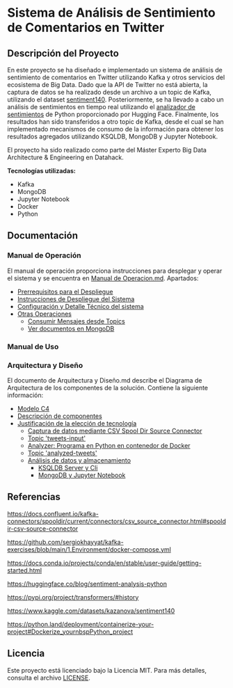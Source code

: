 # Sistema de Análisis de Sentimiento de Comentarios en Twitter

## Descripción del Proyecto

En este proyecto se ha diseñado e implementado un sistema de análisis de sentimiento de comentarios en Twitter utilizando Kafka y otros servicios del ecosistema de Big Data. Dado que la API de Twitter no está abierta, la captura de datos se ha realizado desde un archivo a un topic de Kafka, utilizando el dataset [sentiment140](https://www.kaggle.com/datasets/kazanova/sentiment140). Posteriormente, se ha llevado a cabo un análisis de sentimientos en tiempo real utilizando el [analizador de sentimientos](https://huggingface.co/blog/sentiment-analysis-python) de Python proporcionado por Hugging Face. Finalmente, los resultados han sido transferidos a otro topic de Kafka, desde el cual se han implementado mecanismos de consumo de la información para obtener los resultados agregados utilizando KSQLDB, MongoDB y Jupyter Notebook.

El proyecto ha sido realizado como parte del Máster Experto Big Data Architecture & Engineering en Datahack. 

**Tecnologías utilizadas:**
- Kafka
- MongoDB
- Jupyter Notebook
- Docker
- Python


## Documentación


### Manual de Operación

El manual de operación proporciona instrucciones para desplegar y operar el sistema y se encuentra en [Manual de Operacion.md](./doc/Manual%20de%20Operacion.md). Apartados:
  - [Prerrequisitos para el Despliegue](./doc/Manual%20de%20Operacion.md#prerrequisitos-para-el-despliegue)
  - [Instrucciones de Despliegue del Sistema](./doc/Manual%20de%20Operacion.md#instrucciones-de-despliegue-del-sistema)
  - [Configuración y Detalle Técnico del sistema](./doc/Manual%20de%20Operacion.md#configuración-y-detalle-técnico-del-sistema)
  - [Otras Operaciones](./doc/Manual%20de%20Operacion.md#otras-operaciones)
    - [Consumir Mensajes desde Topics](./doc/Manual%20de%20Operacion.md#consumir-mensajes-desde-topics)
    - [Ver documentos en MongoDB](./doc/Manual%20de%20Operacion.md#ver-documentos-en-mongodb)


### Manual de Uso

### Arquitectura y Diseño
El documento de Arquitectura y Diseño.md describe el Diagrama de Arquitectura de los componentes de la solución. Contiene la siguiente información:
  - [Modelo C4](./doc/Arquitectura%20y%20Diseño.md#modelo-c4)
  - [Descripción de componentes](./doc/Arquitectura%20y%20Diseño.md#descripción-de-componentes)
  - [Justificación de la elección de tecnología](./doc/Arquitectura%20y%20Diseño.md#justificación-de-la-elección-de-tecnología)
    - [Captura de datos mediante CSV Spool Dir Source Connector](./doc/Arquitectura%20y%20Diseño.md#captura-de-datos-mediante-csv-spool-dir-source-connector)
    - [Topic 'tweets-input'](./doc/Arquitectura%20y%20Diseño.md#topic-tweets-input)
    - [Analyzer: Programa en Python en contenedor de Docker](./doc/Arquitectura%20y%20Diseño.md#analyzer-programa-en-python-en-contenedor-de-docker)
    - [Topic 'analyzed-tweets'](./doc/Arquitectura%20y%20Diseño.md#topic-analyzed-tweets)
    - [Análisis de datos y almacenamiento](./doc/Arquitectura%20y%20Diseño.md#análisis-de-datos-y-almacenamiento)
      - [KSQLDB Server y Cli](./doc/Arquitectura%20y%20Diseño.md#ksqldb-server-y-cli)
      - [MongoDB y Jupyter Notebook](./doc/Arquitectura%20y%20Diseño.md#mongodb-y-jupyter-notebook)







## Referencias
https://docs.confluent.io/kafka-connectors/spooldir/current/connectors/csv_source_connector.html#spooldir-csv-source-connector

https://github.com/sergiokhayyat/kafka-exercises/blob/main/1.Environment/docker-compose.yml

https://docs.conda.io/projects/conda/en/stable/user-guide/getting-started.html

https://huggingface.co/blog/sentiment-analysis-python

https://pypi.org/project/transformers/#history

https://www.kaggle.com/datasets/kazanova/sentiment140

https://python.land/deployment/containerize-your-project#Dockerize_yournbspPython_project


## Licencia

Este proyecto está licenciado bajo la Licencia MIT. Para más detalles, consulta el archivo [LICENSE](LICENSE).

